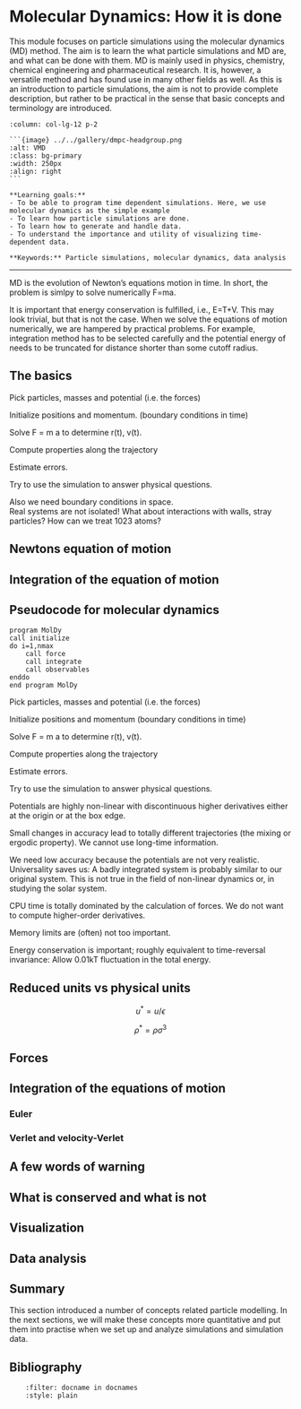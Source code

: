 # Molecular Dynamics: How it is done

This module focuses on  particle simulations using the molecular dynamics (MD) method. The aim is to learn the what particle simulations and MD are, and what can be done with them. MD is mainly used in physics, chemistry, chemical engineering and pharmaceutical research. It is, however, a versatile method and has found use in many other fields as well. 
As this is an introduction to particle simulations, the aim is not to provide  complete description, but rather to be practical in the sense that basic concepts and terminology are introduced. 



````{panels}
:column: col-lg-12 p-2

```{image} ../../gallery/dmpc-headgroup.png
:alt: VMD
:class: bg-primary
:width: 250px
:align: right
```

**Learning goals:** 
- To be able to program time dependent simulations. Here, we use molecular dynamics as the simple example
- To learn how particle simulations are done.
- To learn how to generate and handle data.
- To understand the importance and utility of visualizing time-dependent data.

**Keywords:** Particle simulations, molecular dynamics, data analysis

````


<hr>
 
 
MD is the evolution of Newton’s equations motion in time. 
In short, the problem is simlpy to solve numerically F=ma.


It is important that energy conservation is fulfilled, i.e., E=T+V. This may look trivial, but that is not the case. When we solve the equations of motion numerically, we are hampered by practical problems. For example, integration method has to be selected carefully and the potential energy of needs to be truncated for distance shorter than some cutoff radius.

## The basics

Pick particles, masses and potential (i.e. the forces)

Initialize positions and momentum. (boundary conditions in time)

Solve  F = m a  to determine r(t), v(t).

Compute properties along the trajectory

Estimate errors.

Try to use the simulation to answer physical questions.


Also we need boundary conditions in space.  
Real systems are not isolated!
What about interactions with walls, stray particles?
How can we treat 1023 atoms?


## Newtons equation of motion

## Integration of the equation of motion

## Pseudocode for molecular dynamics

```
program MolDy
call initialize
do i=1,nmax
	call force
	call integrate
	call observables
enddo
end program MolDy
```

Pick particles, masses and potential (i.e. the forces)

Initialize positions and momentum (boundary conditions in time)

Solve  F = m a  to determine r(t), v(t).

Compute properties along the trajectory

Estimate errors.

Try to use the simulation to answer physical questions.


Potentials are highly non-linear with discontinuous higher derivatives either at the origin or at the box edge. 

Small changes in accuracy lead to totally different trajectories (the mixing or ergodic property). We cannot use long-time information.

We need low accuracy because the potentials are not very realistic. Universality saves us: A badly integrated system is probably similar to our original system. This is not true in the field of non-linear dynamics or, in studying the solar system. 

CPU time is totally dominated by the calculation of forces.  We do not want to compute higher-order derivatives.

Memory limits are (often) not too important.

Energy conservation is important; roughly equivalent to time-reversal invariance: Allow 0.01kT fluctuation in the total energy. 

## Reduced units vs physical units

$$
u^* = u /\epsilon
$$

$$
\rho^* = \rho \sigma^3
$$

## Forces

## Integration of the equations of motion

### Euler



### Verlet and velocity-Verlet

## A few words of warning

## What is conserved and what is not

## Visualization

## Data analysis



## Summary

This section introduced a number of concepts related particle modelling. In the next sections, we will make these concepts more quantitative and put them into practise when we set up and analyze simulations and simulation data.

## Bibliography

```{bibliography} ../../references.bib
    :filter: docname in docnames
    :style: plain
```
